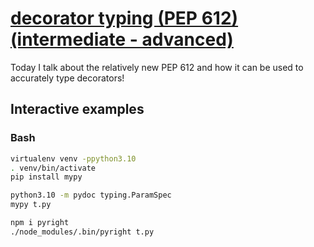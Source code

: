 # [decorator typing (PEP 612) (intermediate - advanced)](https://youtu.be/fwZoxWyMGM8)

Today I talk about the relatively new PEP 612 and how it can be used to accurately type decorators!

## Interactive examples

### Bash

```bash
virtualenv venv -ppython3.10
. venv/bin/activate
pip install mypy

python3.10 -m pydoc typing.ParamSpec
mypy t.py

npm i pyright
./node_modules/.bin/pyright t.py
```
